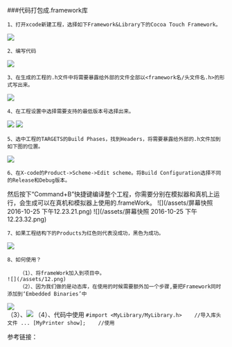 ###代码打包成.framework库

    1、打开xcode新建工程，选择如下Framework&Library下的Cocoa Touch Framework。
![](/assets/1.png)

    2、编写代码
![](/assets/2.png)

    3、在生成的工程的.h文件中将需要暴露给外部的文件全部以<framework名/头文件名.h>的形式写出来。
![](/assets/3.png)

    4、在工程设置中选择需要支持的最低版本号选择出来。

![](/assets/5.png)
![](/assets/6.png)

    5、选中工程的TARGETS的Build Phases，找到Headers，将需要暴露给外部的.h文件加到如下图的位置。
![](/assets/7.png)
    
    6、在X-code的Product->Scheme->Edit scheme。将Build Configuration选择不同的Release和Debug版本。
然后按下“Command+B”快捷键编译整个工程，你需要分别在模拟器和真机上运行，会生成可以在真机和模拟器上使用的.frameWork。
![](/assets/屏幕快照 2016-10-25 下午12.23.21.png)
![](/assets/屏幕快照 2016-10-25 下午12.23.32.png)

    7、如果工程结构下的Products为红色则代表没成功，黑色为成功。
![](/assets/11.png)

    8、如何使用？
    
        （1）、将frameWork加入到项目中。
    ![](/assets/12.png)
        （2）、因为我们做的是动态库，在使用的时候需要额外加一个步骤,要把Framework同时添加到‘Embedded Binaries’中
![](/assets/13.png)  
        （3）、![](/assets/15.png)
        （4）、代码中使用
            ```
#import <MyLibrary/MyLibrary.h>    //导入库头文件
...
 [MyPrinter show];    //使用
            ```


参考链接：